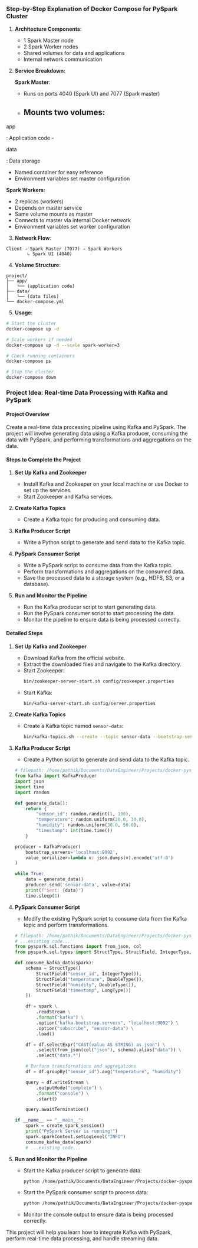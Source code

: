 ### Step-by-Step Explanation of Docker Compose for PySpark Cluster

1. **Architecture Components**:
   - 1 Spark Master node
   - 2 Spark Worker nodes
   - Shared volumes for data and applications
   - Internal network communication

2. **Service Breakdown**:

   **Spark Master**:
   - Runs on ports 4040 (Spark UI) and 7077 (Spark master)
   - Mounts two volumes:
     -

app

: Application code
     -

data

: Data storage
   - Named container for easy reference
   - Environment variables set master configuration

   **Spark Workers**:
   - 2 replicas (workers)
   - Depends on master service
   - Same volume mounts as master
   - Connects to master via internal Docker network
   - Environment variables set worker configuration

3. **Network Flow**:
```
Client → Spark Master (7077) → Spark Workers
        ↳ Spark UI (4040)
```

4. **Volume Structure**:
```
project/
├── app/
│   └── (application code)
├── data/
│   └── (data files)
└── docker-compose.yml
```

5. **Usage**:
```bash
# Start the cluster
docker-compose up -d

# Scale workers if needed
docker-compose up -d --scale spark-worker=3

# Check running containers
docker-compose ps

# Stop the cluster
docker-compose down
```



### Project Idea: Real-time Data Processing with Kafka and PySpark

#### Project Overview
Create a real-time data processing pipeline using Kafka and PySpark. The project will involve generating data using a Kafka producer, consuming the data with PySpark, and performing transformations and aggregations on the data.

#### Steps to Complete the Project

1. **Set Up Kafka and Zookeeper**
   - Install Kafka and Zookeeper on your local machine or use Docker to set up the services.
   - Start Zookeeper and Kafka services.

2. **Create Kafka Topics**
   - Create a Kafka topic for producing and consuming data.

3. **Kafka Producer Script**
   - Write a Python script to generate and send data to the Kafka topic.

4. **PySpark Consumer Script**
   - Write a PySpark script to consume data from the Kafka topic.
   - Perform transformations and aggregations on the consumed data.
   - Save the processed data to a storage system (e.g., HDFS, S3, or a database).

5. **Run and Monitor the Pipeline**
   - Run the Kafka producer script to start generating data.
   - Run the PySpark consumer script to start processing the data.
   - Monitor the pipeline to ensure data is being processed correctly.

#### Detailed Steps

1. **Set Up Kafka and Zookeeper**
   - Download Kafka from the official website.
   - Extract the downloaded files and navigate to the Kafka directory.
   - Start Zookeeper:
     ```sh
     bin/zookeeper-server-start.sh config/zookeeper.properties
     ```
   - Start Kafka:
     ```sh
     bin/kafka-server-start.sh config/server.properties
     ```

2. **Create Kafka Topics**
   - Create a Kafka topic named `sensor-data`:
     ```sh
     bin/kafka-topics.sh --create --topic sensor-data --bootstrap-server localhost:9092 --partitions 1 --replication-factor 1
     ```

3. **Kafka Producer Script**
   - Create a Python script to generate and send data to the Kafka topic.

   ```python
   # filepath: /home/pathik/Documents/DataEngineer/Projects/docker-pyspark-test/app/kafka_producer.py
   from kafka import KafkaProducer
   import json
   import time
   import random

   def generate_data():
       return {
           "sensor_id": random.randint(1, 100),
           "temperature": random.uniform(20.0, 30.0),
           "humidity": random.uniform(30.0, 50.0),
           "timestamp": int(time.time())
       }

   producer = KafkaProducer(
       bootstrap_servers='localhost:9092',
       value_serializer=lambda v: json.dumps(v).encode('utf-8')
   )

   while True:
       data = generate_data()
       producer.send('sensor-data', value=data)
       print(f"Sent: {data}")
       time.sleep(1)
   ```

4. **PySpark Consumer Script**
   - Modify the existing PySpark script to consume data from the Kafka topic and perform transformations.

   ```python
   # filepath: /home/pathik/Documents/DataEngineer/Projects/docker-pyspark-test/app/main.py
   # ...existing code...
   from pyspark.sql.functions import from_json, col
   from pyspark.sql.types import StructType, StructField, IntegerType, DoubleType, LongType

   def consume_kafka_data(spark):
       schema = StructType([
           StructField("sensor_id", IntegerType()),
           StructField("temperature", DoubleType()),
           StructField("humidity", DoubleType()),
           StructField("timestamp", LongType())
       ])

       df = spark \
           .readStream \
           .format("kafka") \
           .option("kafka.bootstrap.servers", "localhost:9092") \
           .option("subscribe", "sensor-data") \
           .load()

       df = df.selectExpr("CAST(value AS STRING) as json") \
           .select(from_json(col("json"), schema).alias("data")) \
           .select("data.*")

       # Perform transformations and aggregations
       df = df.groupBy("sensor_id").avg("temperature", "humidity")

       query = df.writeStream \
           .outputMode("complete") \
           .format("console") \
           .start()

       query.awaitTermination()

   if __name__ == "__main__":
       spark = create_spark_session()
       print("PySpark Server is running!")
       spark.sparkContext.setLogLevel("INFO")
       consume_kafka_data(spark)
       # ...existing code...
   ```

5. **Run and Monitor the Pipeline**
   - Start the Kafka producer script to generate data:
     ```sh
     python /home/pathik/Documents/DataEngineer/Projects/docker-pyspark-test/app/kafka_producer.py
     ```
   - Start the PySpark consumer script to process data:
     ```sh
     python /home/pathik/Documents/DataEngineer/Projects/docker-pyspark-test/app/main.py
     ```
   - Monitor the console output to ensure data is being processed correctly.

This project will help you learn how to integrate Kafka with PySpark, perform real-time data processing, and handle streaming data.
